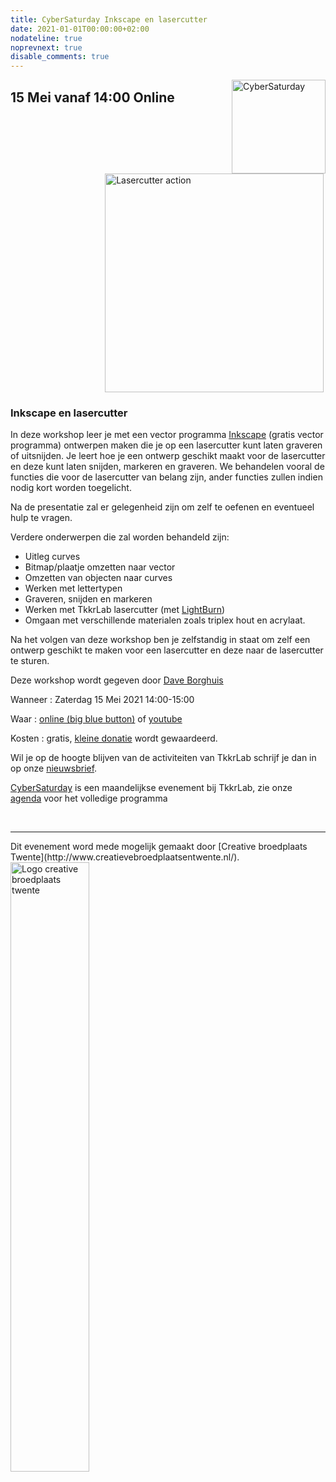 ```yaml
---
title: CyberSaturday Inkscape en lasercutter
date: 2021-01-01T00:00:00+02:00
nodateline: true
noprevnext: true
disable_comments: true
---
```


<img alt="CyberSaturday" src="/images/cyber_saturday.png" width="150px" height="150px" style="float: right;">

## 15 Mei vanaf 14:00 Online ##

<img alt="Lasercutter action" src="/cybersaturdays/lasercutter_action.png" width="350px" style="margin: 0px 30%;">


### Inkscape en lasercutter

In deze workshop leer je met een vector programma [Inkscape](https://inkscape.org/) (gratis vector programma) ontwerpen maken die je op een lasercutter kunt laten graveren of uitsnijden. Je leert hoe je een ontwerp geschikt maakt voor de lasercutter en deze kunt laten snijden, markeren en graveren. We behandelen vooral de functies die voor de lasercutter van belang zijn, ander functies zullen indien nodig kort worden toegelicht.

Na de presentatie zal er gelegenheid zijn om zelf te oefenen en eventueel hulp te vragen.

Verdere onderwerpen die zal worden behandeld zijn:

 * Uitleg curves
 * Bitmap/plaatje omzetten naar vector
 * Omzetten van objecten naar curves
 * Werken met lettertypen
 * Graveren, snijden en markeren
 * Werken met TkkrLab lasercutter (met [LightBurn](https://lightburnsoftware.com/))
 * Omgaan met verschillende materialen zoals triplex hout en acrylaat.

Na het volgen van deze workshop ben je zelfstandig in staat om zelf een ontwerp geschikt te maken voor een lasercutter en deze naar de lasercutter te sturen.

Deze workshop wordt gegeven door [Dave Borghuis](https://daveborghuis.nl)

Wanneer : Zaterdag 15 Mei 2021 14:00-15:00

Waar : [online (big blue button)](https://bbb.do.speakup.nl/b/dav-fxz-fhn) of [youtube](https://youtu.be/r1c4CKnjgDM)

Kosten : gratis, [kleine donatie](https://bunq.me/tkkrlab/5/CyberSaturday%20Donatie) wordt gewaardeerd.

Wil je op de hoogte blijven van de activiteiten van TkkrLab schrijf je dan in op onze [nieuwsbrief](http://eepurl.com/gLxrLD).


[CyberSaturday](/cybersaturdays/cybersaturday/) is een maandelijkse evenement bij TkkrLab, zie onze [agenda](/agenda/) voor het volledige programma


<br>
<hr>
Dit evenement word mede mogelijk gemaakt door [Creative broedplaats Twente](http://www.creatievebroedplaatsentwente.nl/).

<img width=50% src="/images/Logo-Creatieve-Broedplaatsen-Twente.jpg"  alt="Logo creative broedplaats twente">